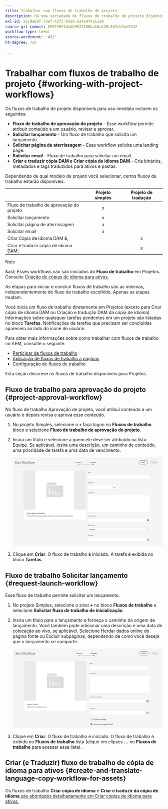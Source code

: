 ```yaml
---
title: Trabalhar com fluxos de trabalho de projeto
description: Há uma variedade de fluxos de trabalho de projeto disponíveis para uso imediato.
exl-id: a5c9a6df-7def-43f3-b41b-524a4f4211e9
source-git-commit: 89972691dadb9573160ba16a220c5b7cb3ae9742
workflow-type: tm+mt
source-wordcount: '452'
ht-degree: 75%

---
```


# Trabalhar com fluxos de trabalho de projeto {#working-with-project-workflows}

Os fluxos de trabalho de projeto disponíveis para uso imediato incluem os seguintes:

* **Fluxo de trabalho de aprovação do projeto** - Esse workflow permite atribuir conteúdo a um usuário, revisar e aprovar.
* **Solicitar lançamento** - Um fluxo de trabalho que solicita um lançamento.
* **Solicitar página de aterrissagem** - Esse workflow solicita uma landing page.
* **Solicitar email** - Fluxo de trabalho para solicitar um email.
* **Criar e traduzir cópia DAM e Criar cópia de idioma DAM** - Cria binários, metadados e tags traduzidos para ativos e pastas.

Dependendo de qual modelo de projeto você selecionar, certos fluxos de trabalho estarão disponíveis:

|  | **Projeto simples** | **Projeto de tradução** |
|---|:-:|:-:|
| Fluxo de trabalho de aprovação do projeto | x |  |
| Solicitar lançamento | x |  |
| Solicitar página de aterrissagem | x |  |
| Solicitar email | x |  |
| Criar Cópia de Idioma DAM &amp;; |  | x |
| Criar e traduzir cópia de idioma DAM; |  | x |

>[!NOTE]
>
>&amp;ast; Esses workflows não são iniciados do **Fluxo de trabalho** em Projetos. Consulte [Criação de cópias de idioma para ativos.](/help/sites-cloud/administering/translation/managing-projects.md)

As etapas para iniciar e concluir fluxos de trabalho são as mesmas, independentemente do fluxo de trabalho escolhido. Apenas as etapas mudam.

Você inicia um fluxo de trabalho diretamente em Projetos (exceto para Criar cópia de idioma DAM ou Criação e tradução DAM da cópia de idioma). Informações sobre quaisquer tarefas pendentes em um projeto são listadas no bloco **Tarefas**. Notificações de tarefas que precisam ser concluídas aparecem ao lado do ícone de usuário.

Para obter mais informações sobre como trabalhar com fluxos de trabalho no AEM, consulte o seguinte:

* [Participar de fluxos de trabalho](/help/sites-cloud/authoring/workflows/participating.md)
* [Aplicação de fluxos de trabalho a páginas](/help/sites-cloud/authoring/workflows/applying.md)
* [Configuração de fluxos de trabalho](/help/sites-cloud/administering/workflows-administering.md)

Esta seção descreve os fluxos de trabalho disponíveis para Projetos.

## Fluxo de trabalho para aprovação do projeto {#project-approval-workflow}

No fluxo de trabalho Aprovação de projeto, você atribui conteúdo a um usuário e depois revisa e aprova esse conteúdo.

1. No projeto Simples, selecione o **`+`** faça logon no **Fluxos de trabalho** bloco e selecione **Fluxo de trabalho de aprovação do projeto**.
1. Insira um título e selecione a quem ele deve ser atribuído na lista Equipe. Se aplicável, insira uma descrição, um caminho de conteúdo, uma prioridade de tarefa e uma data de vencimento.

   ![Solicitar aprovação](/help/sites-cloud/authoring/assets/projects-approval.png)

1. Clique em **Criar**. O fluxo de trabalho é iniciado. A tarefa é exibida no bloco **Tarefas**.

## Fluxo de trabalho Solicitar lançamento {#request-launch-workflow}

Esse fluxo de trabalho permite solicitar um lançamento.

1. No projeto Simples, selecione o sinal **+** no bloco **Fluxos de trabalho** e selecione **Solicitar fluxo de trabalho de inicialização**.
1. Insira um título para o lançamento e forneça o caminho da origem de lançamento. Você também pode adicionar uma descrição e uma data de colocação ao vivo, se aplicável. Selecione Herdar dados online de página fonte ou Excluir subpáginas, dependendo de como você deseja que o lançamento se comporte.

   ![Solicitar lançamento](/help/sites-cloud/authoring/assets/projects-request-launch.png)

1. Clique em **Criar**. O fluxo de trabalho é iniciado. O fluxo de trabalho é exibido no **Fluxos de trabalho** lista (clique em elipses **...** no **Fluxos de trabalho** para acessar essa lista).

## Criar (e Traduzir) fluxo de trabalho de cópia de idioma para ativos {#create-and-translate-language-copy-workflow-for-assets}

Os fluxos de trabalho **Criar cópia de idioma** e **Criar e traduzir da cópia de idioma**[ são abordados detalhadamente em Criar cópias de idioma para ativos.](/help/assets/translate-assets.md)
